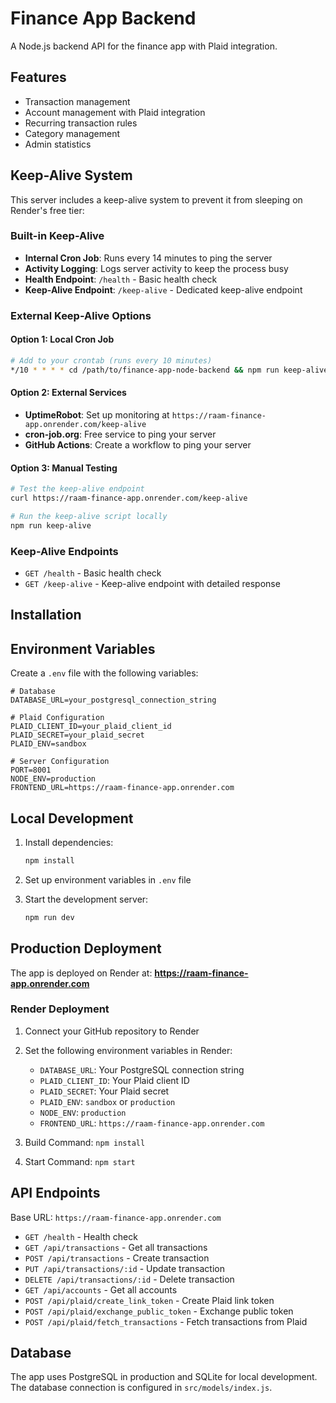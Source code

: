 # Finance App Backend

A Node.js backend API for the finance app with Plaid integration.

## Features

- Transaction management
- Account management with Plaid integration
- Recurring transaction rules
- Category management
- Admin statistics

## Keep-Alive System

This server includes a keep-alive system to prevent it from sleeping on Render's free tier:

### Built-in Keep-Alive
- **Internal Cron Job**: Runs every 14 minutes to ping the server
- **Activity Logging**: Logs server activity to keep the process busy
- **Health Endpoint**: `/health` - Basic health check
- **Keep-Alive Endpoint**: `/keep-alive` - Dedicated keep-alive endpoint

### External Keep-Alive Options

#### Option 1: Local Cron Job
```bash
# Add to your crontab (runs every 10 minutes)
*/10 * * * * cd /path/to/finance-app-node-backend && npm run keep-alive
```

#### Option 2: External Services
- **UptimeRobot**: Set up monitoring at `https://raam-finance-app.onrender.com/keep-alive`
- **cron-job.org**: Free service to ping your server
- **GitHub Actions**: Create a workflow to ping your server

#### Option 3: Manual Testing
```bash
# Test the keep-alive endpoint
curl https://raam-finance-app.onrender.com/keep-alive

# Run the keep-alive script locally
npm run keep-alive
```

### Keep-Alive Endpoints
- `GET /health` - Basic health check
- `GET /keep-alive` - Keep-alive endpoint with detailed response

## Installation

## Environment Variables

Create a `.env` file with the following variables:

```env
# Database
DATABASE_URL=your_postgresql_connection_string

# Plaid Configuration
PLAID_CLIENT_ID=your_plaid_client_id
PLAID_SECRET=your_plaid_secret
PLAID_ENV=sandbox

# Server Configuration
PORT=8001
NODE_ENV=production
FRONTEND_URL=https://raam-finance-app.onrender.com
```

## Local Development

1. Install dependencies:
   ```bash
   npm install
   ```

2. Set up environment variables in `.env` file

3. Start the development server:
   ```bash
   npm run dev
   ```

## Production Deployment

The app is deployed on Render at: **https://raam-finance-app.onrender.com**

### Render Deployment

1. Connect your GitHub repository to Render
2. Set the following environment variables in Render:
   - `DATABASE_URL`: Your PostgreSQL connection string
   - `PLAID_CLIENT_ID`: Your Plaid client ID
   - `PLAID_SECRET`: Your Plaid secret
   - `PLAID_ENV`: `sandbox` or `production`
   - `NODE_ENV`: `production`
   - `FRONTEND_URL`: `https://raam-finance-app.onrender.com`

3. Build Command: `npm install`
4. Start Command: `npm start`

## API Endpoints

Base URL: `https://raam-finance-app.onrender.com`

- `GET /health` - Health check
- `GET /api/transactions` - Get all transactions
- `POST /api/transactions` - Create transaction
- `PUT /api/transactions/:id` - Update transaction
- `DELETE /api/transactions/:id` - Delete transaction
- `GET /api/accounts` - Get all accounts
- `POST /api/plaid/create_link_token` - Create Plaid link token
- `POST /api/plaid/exchange_public_token` - Exchange public token
- `POST /api/plaid/fetch_transactions` - Fetch transactions from Plaid

## Database

The app uses PostgreSQL in production and SQLite for local development. The database connection is configured in `src/models/index.js`. 